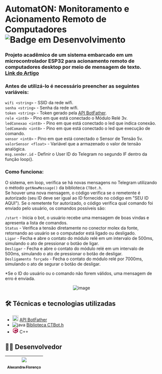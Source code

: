 # AutomatON: Monitoramento e Acionamento Remoto de Computadores ![Badge em Desenvolvimento](http://img.shields.io/static/v1?label=STATUS&message=FINALIZADO&color=GREEN&style=for-the-badge)

### Projeto acadêmico de um sistema embarcado em um microcontrolador ESP32 para acionamento remoto de computadores desktop por meio de mensagem de texto. <br> [Link do Artigo](https://drive.google.com/file/d/1ScTyarGfHrYJlSr69TWGFu8Z_T7S2iAk/view)

### Antes de utilizá-lo é necessário preencher as seguintes variáveis:
`wifi <string>` - SSID da rede wifi. <br>
`senha <string>` - Senha da rede wifi. <br>
`token <string>` - Token gerado pela [API BotFather](https://t.me/botfather). <br>
`rele <int8>` - Pino em que está conectado o Módulo Relé 3v. <br>
`ledConexao <int8>` - Pino em que está conectado o led que indica conexão. <br>
`ledComando <int8>` - Pino em que está conectado o led que execução de comando. <br>
`sensor <int8>` - Pino em que está conectado o Sensor de Tensão 5v. <br>
`valorSensor <float>` - Variável que a armazenado o valor de tensão analógica. <br>
`msg.sender.id` - Definir o User ID do Telegram no segundo IF dentro da função loop().

### Como funciona:
O sistema, em loop, verifica se há novas mensagens no Telegram utilizando o método `getNewMessage()` da biblioteca `CTBot.h`. <br>
Se houver uma nova mensagem, o código verifica se o remetente é autorizado (seu ID deve ser igual ao ID fornecido no código em "SEU ID AQUI"). Se o remetente for autorizado, o código verifica qual comando foi enviado pelo usuário, os comandos possíveis são:

`/start` - Inicia o bot, o usuário recebe uma mensagem de boas vindas e apresenta a lista de comandos. <br>
`Status` - Verifica a tensão diretamente no conector molex da fonte, retornando ao usuário se o computador está ligado ou desligado.<br>
`Ligar` - Fecha e abre o contato do módulo relé em um intervalo de 500ms, simulando o ato de pressionar o botão de ligar.<br>
`Desligar` - Fecha e abre o contato do módulo relé em um intervalo de 500ms, simulando o ato de pressionar o botão de desligar.<br>
`Desligamento forçado` - Fecha o contato do módulo relé por 7000ms, simulando o ato de segurar o botão de desligar.<br>

*Se o ID do usuário ou o comando não forem válidos, uma mensagem de erro é enviada.

<div align="center">

![image](https://github.com/AlexFlorenco/automatON/assets/92060682/81f1c47a-88fb-4590-9a35-d87daf05a613)
</div>

## 🛠 Técnicas e tecnologias utilizadas

- <img src="https://cdn1.telegram-cdn.org/file/l_lRZkvdxo3qI5q_Vro64BIDUYQ_5DCvER2R2rRYq1MReR6A1dr-rOLVUHBRI6hihR0QD3SfUWp3Ey_4Kq4UI7mebw82gK3HK1hoZU3NklW4JToTP9-fMc2Swdob5uU_dkpHBLi3O6FgsLAh9H01bQ6lQR5HC6Vcemn1B-t0XHE5LIE64O618kMyI2qyJBjnoIrTh_k3Z2sFo9_nwXAhoiVYRf6UT7wKW71Ho3ALRKysv73I45Cvh7dLRFzpp9bK41nHmbgB9TjXcIcwK2ejUtfUYcZkISdNNWP-rLHypSJeNIvsaUoRRdXKCItihuQRavI0vV5NhhDsRsUASdxFcQ.jpg" width="20" height="20"/> [API BotFather](https://t.me/botfather) 
- <img src="https://www.nicepng.com/png/detail/207-2079566_arduino-1-logo-png-transparent-arduino-logo-png.png" alt="java" width="20" height="20"/> [Biblioteca CTBot.h](https://github.com/shurillu/CTBot) 
- <img src="https://raw.githubusercontent.com/devicons/devicon/master/icons/cplusplus/cplusplus-original.svg" width="20" height="20"/> C++

## 👨‍💻 Desenvolvedor

| [<img src="https://avatars.githubusercontent.com/u/92060682?v=4" width=115><br><sub>Alexandre Florenço</sub>](https://github.com/alexflorenco) |  
| :---: | 